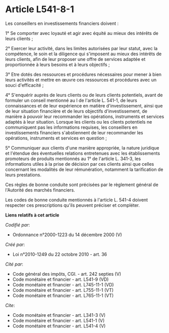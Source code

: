 # Article L541-8-1

Les conseillers en investissements financiers doivent : 

1° Se comporter avec loyauté et agir avec équité au mieux des intérêts de leurs clients ; 

2° Exercer leur activité, dans les limites autorisées par leur statut, avec la compétence, le soin et la diligence qui
s'imposent au mieux des intérêts de leurs clients, afin de leur proposer une offre de services adaptée et proportionnée à
leurs besoins et à leurs objectifs ; 

3° Etre dotés des ressources et procédures nécessaires pour mener à bien leurs activités et mettre en œuvre ces ressources et
procédures avec un souci d'efficacité ; 

4° S'enquérir auprès de leurs clients ou de leurs clients potentiels, avant de formuler un conseil mentionné au I de
l'article L. 541-1, de leurs connaissances et de leur expérience en matière d'investissement, ainsi que de leur situation
financière et de leurs objectifs d'investissement, de manière à pouvoir leur recommander les opérations, instruments et
services adaptés à leur situation. Lorsque les clients ou les clients potentiels ne communiquent pas les informations
requises, les conseillers en investissements financiers s'abstiennent de leur recommander les opérations, instruments et
services en question ; 

5° Communiquer aux clients d'une manière appropriée, la nature juridique et l'étendue des éventuelles relations entretenues
avec les établissements promoteurs de produits mentionnés au 1° de l'article L. 341-3, les informations utiles à la prise de
décision par ces clients ainsi que celles concernant les modalités de leur rémunération, notamment la tarification de leurs
prestations. 

Ces règles de bonne conduite sont précisées par le règlement général de l'Autorité des marchés financiers. 

Les codes de bonne conduite mentionnés à l'article L. 541-4 doivent respecter ces prescriptions qu'ils peuvent préciser et
compléter.

**Liens relatifs à cet article**

_Codifié par_:

  - Ordonnance n°2000-1223 du 14 décembre 2000 (V)

_Créé par_:

  - Loi n°2010-1249 du 22 octobre 2010 - art. 36

_Cité par_:

  - Code général des impôts, CGI. - art. 242 septies (V)
  - Code monétaire et financier - art. L541-9 (VD)
  - Code monétaire et financier - art. L745-11-1 (VD)
  - Code monétaire et financier - art. L755-11-1 (VT)
  - Code monétaire et financier - art. L765-11-1 (VT)

_Cite_:

  - Code monétaire et financier - art. L341-3 (V)
  - Code monétaire et financier - art. L541-1 (V)
  - Code monétaire et financier - art. L541-4 (V)

